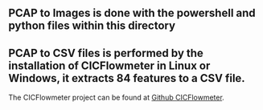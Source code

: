 ## PCAP to Images is done with the powershell and python files within this directory

## PCAP to CSV files is performed by the installation of CICFlowmeter in Linux or Windows, it extracts 84 features to a CSV file. 
The CICFlowmeter project can be found at [Github CICFlowmeter](https://github.com/ahlashkari/CICFlowMeter).
